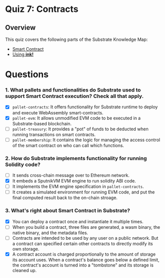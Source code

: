 # Quiz 7: Contracts

## Overview

This quiz covers the following parts of the Substrate Knowledge Map:

- [Smart Contract](../../knowledge-map#smart-contract)
- [Using **ink!**](../../knowledge-map#using-ink!)

# Questions

### 1. What pallets and functionalities do Substrate used to support Smart Contract execution? Check all that apply.

- [x] `pallet-contracts`: It offers functionality for Substrate runtime to deploy and execute WebAssembly smart-contracts.
- [x] `pallet-evm`: It allows unmodified EVM code to be executed in a Substrate-based blockchain.
- [ ] `pallet-treasury`: It provides a "pot" of funds to be deducted when running transactions on smart contracts.
- [ ] `pallet-membership`: It contains the logic for managing the access control of the smart contract on who can call which functions.

### 2. How do Substrate implements functionality for running Solidity code?

- [ ] It sends cross-chain message over to Ethereum network.
- [x] It embeds a SputnikVM EVM engine to run solidity ABI code.
- [ ] It implements the EVM engine specification in `pallet-contracts`.
- [ ] It creates a simulated environment for running EVM code, and put the final computed result back to the on-chain stroage.

### 3. What's right about Smart Contract in Substrate?

- [x] You can deploy a contract once and instantiate it multiple times.
- [ ] When you build a contract, three files are generated, a wasm binary, the native binary, and the metadata files.
- [ ] Contracts are intended to be used by any user on a public network. But a contract can  specified certain other contracts to directly modify its own storage.
- [x] A contract account is charged proportionally to the amount of storage its account uses. When a contract's balance goes below a defined limit, the contract's account is turned into a "tombstone" and its storage is cleaned up.
